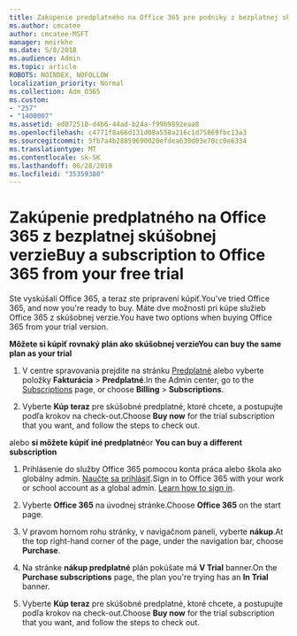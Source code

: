 ```yaml
---
title: Zakúpenie predplatného na Office 365 pre podniky z bezplatnej skúšobnej verzie
ms.author: cmcatee
author: cmcatee-MSFT
manager: mnirkhe
ms.date: 5/8/2018
ms.audience: Admin
ms.topic: article
ROBOTS: NOINDEX, NOFOLLOW
localization_priority: Normal
ms.collection: Adm_O365
ms.custom:
- "257"
- "1400007"
ms.assetid: ed072510-d4b6-44ad-b24a-f99b9892eaa8
ms.openlocfilehash: c4771f8a66d131d08a558a216c1d75869fbc13a3
ms.sourcegitcommit: 5fb7a4b28859690020efdea630d03e70cc0e6334
ms.translationtype: MT
ms.contentlocale: sk-SK
ms.lasthandoff: 06/28/2019
ms.locfileid: "35359380"
---
```

# <a name="buy-a-subscription-to-office-365-from-your-free-trial"></a><span data-ttu-id="0be36-102">Zakúpenie predplatného na Office 365 z bezplatnej skúšobnej verzie</span><span class="sxs-lookup"><span data-stu-id="0be36-102">Buy a subscription to Office 365 from your free trial</span></span>

<span data-ttu-id="0be36-103">Ste vyskúšali Office 365, a teraz ste pripravení kúpiť.</span><span class="sxs-lookup"><span data-stu-id="0be36-103">You've tried Office 365, and now you're ready to buy.</span></span> <span data-ttu-id="0be36-104">Máte dve možnosti pri kúpe služieb Office 365 z skúšobnej verzie.</span><span class="sxs-lookup"><span data-stu-id="0be36-104">You have two options when buying Office 365 from your trial version.</span></span>
  
 <span data-ttu-id="0be36-105">**Môžete si kúpiť rovnaký plán ako skúšobnej verzie**</span><span class="sxs-lookup"><span data-stu-id="0be36-105">**You can buy the same plan as your trial**</span></span>
  
1. <span data-ttu-id="0be36-106">V centre spravovania prejdite na stránku [Predplatné](https://go.microsoft.com/fwlink/p/?linkid=842054) alebo vyberte položky **Fakturácia** \> **Predplatné**.</span><span class="sxs-lookup"><span data-stu-id="0be36-106">In the Admin center, go to the [Subscriptions](https://go.microsoft.com/fwlink/p/?linkid=842054) page, or choose **Billing** \> **Subscriptions**.</span></span>

2. <span data-ttu-id="0be36-107">Vyberte **Kúp teraz** pre skúšobné predplatné, ktoré chcete, a postupujte podľa krokov na check-out.</span><span class="sxs-lookup"><span data-stu-id="0be36-107">Choose **Buy now** for the trial subscription that you want, and follow the steps to check out.</span></span>

<span data-ttu-id="0be36-108">alebo **si môžete kúpiť iné predplatné**</span><span class="sxs-lookup"><span data-stu-id="0be36-108">or **You can buy a different subscription**</span></span>
  
1. <span data-ttu-id="0be36-109">Prihlásenie do služby Office 365 pomocou konta práca alebo škola ako globálny admin. [Naučte sa prihlásiť](https://support.office.com/article/e9eb7d51-5430-4929-91ab-6157c5a050b4).</span><span class="sxs-lookup"><span data-stu-id="0be36-109">Sign in to Office 365 with your work or school account as a global admin. [Learn how to sign in](https://support.office.com/article/e9eb7d51-5430-4929-91ab-6157c5a050b4).</span></span>

2. <span data-ttu-id="0be36-110">Vyberte **Office 365** na úvodnej stránke.</span><span class="sxs-lookup"><span data-stu-id="0be36-110">Choose **Office 365** on the start page.</span></span>

3. <span data-ttu-id="0be36-111">V pravom hornom rohu stránky, v navigačnom paneli, vyberte **nákup**.</span><span class="sxs-lookup"><span data-stu-id="0be36-111">At the top right-hand corner of the page, under the navigation bar, choose **Purchase**.</span></span>

4. <span data-ttu-id="0be36-112">Na stránke **nákup predplatné** plán pokúšate má **V Trial** banner.</span><span class="sxs-lookup"><span data-stu-id="0be36-112">On the **Purchase subscriptions** page, the plan you're trying has an **In Trial** banner.</span></span>

5. <span data-ttu-id="0be36-113">Vyberte **Kúp teraz** pre skúšobné predplatné, ktoré chcete, a postupujte podľa krokov na check-out.</span><span class="sxs-lookup"><span data-stu-id="0be36-113">Choose **Buy now** for the trial subscription that you want, and follow the steps to check out.</span></span>

